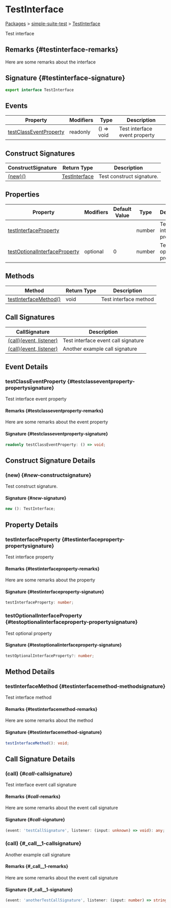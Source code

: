 # TestInterface

[Packages](./index) &gt; [simple-suite-test](./simple-suite-test) &gt; [TestInterface](./simple-suite-test/testinterface-interface)

Test interface

## Remarks {#testinterface-remarks}

Here are some remarks about the interface

## Signature {#testinterface-signature}

```typescript
export interface TestInterface 
```

## Events

|  Property | Modifiers | Type | Description |
|  --- | --- | --- | --- |
|  [testClassEventProperty](./simple-suite-test/testinterface-interface#testclasseventproperty-propertysignature) | readonly | () =&gt; void | Test interface event property |

## Construct Signatures

|  ConstructSignature | Return Type | Description |
|  --- | --- | --- |
|  [(new)()](./simple-suite-test/testinterface-interface#_new_-constructsignature) | [TestInterface](./simple-suite-test/testinterface-interface) | Test construct signature. |

## Properties

|  Property | Modifiers | Default Value | Type | Description |
|  --- | --- | --- | --- | --- |
|  [testInterfaceProperty](./simple-suite-test/testinterface-interface#testinterfaceproperty-propertysignature) |  |  | number | Test interface property |
|  [testOptionalInterfaceProperty](./simple-suite-test/testinterface-interface#testoptionalinterfaceproperty-propertysignature) | optional | 0 | number | Test optional property |

## Methods

|  Method | Return Type | Description |
|  --- | --- | --- |
|  [testInterfaceMethod()](./simple-suite-test/testinterface-interface#testinterfacemethod-methodsignature) | void | Test interface method |

## Call Signatures

|  CallSignature | Description |
|  --- | --- |
|  [(call)(event, listener)](./simple-suite-test/testinterface-interface#_call_-callsignature) | Test interface event call signature |
|  [(call)(event, listener)](./simple-suite-test/testinterface-interface#_call__1-callsignature) | Another example call signature |

## Event Details

### testClassEventProperty {#testclasseventproperty-propertysignature}

Test interface event property

#### Remarks {#testclasseventproperty-remarks}

Here are some remarks about the event property

#### Signature {#testclasseventproperty-signature}

```typescript
readonly testClassEventProperty: () => void;
```

## Construct Signature Details

### (new) {#_new_-constructsignature}

Test construct signature.

#### Signature {#_new_-signature}

```typescript
new (): TestInterface;
```

## Property Details

### testInterfaceProperty {#testinterfaceproperty-propertysignature}

Test interface property

#### Remarks {#testinterfaceproperty-remarks}

Here are some remarks about the property

#### Signature {#testinterfaceproperty-signature}

```typescript
testInterfaceProperty: number;
```

### testOptionalInterfaceProperty {#testoptionalinterfaceproperty-propertysignature}

Test optional property

#### Signature {#testoptionalinterfaceproperty-signature}

```typescript
testOptionalInterfaceProperty?: number;
```

## Method Details

### testInterfaceMethod {#testinterfacemethod-methodsignature}

Test interface method

#### Remarks {#testinterfacemethod-remarks}

Here are some remarks about the method

#### Signature {#testinterfacemethod-signature}

```typescript
testInterfaceMethod(): void;
```

## Call Signature Details

### (call) {#_call_-callsignature}

Test interface event call signature

#### Remarks {#_call_-remarks}

Here are some remarks about the event call signature

#### Signature {#_call_-signature}

```typescript
(event: 'testCallSignature', listener: (input: unknown) => void): any;
```

### (call) {#_call__1-callsignature}

Another example call signature

#### Remarks {#_call__1-remarks}

Here are some remarks about the event call signature

#### Signature {#_call__1-signature}

```typescript
(event: 'anotherTestCallSignature', listener: (input: number) => string): number;
```